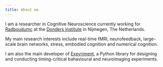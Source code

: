 ```yaml
---
title: About me
---
```


I am a researcher in Cognitive Neuroscience currently working for [Radboudumc](https://www.radboudumc.nl/en/patient-care) at the [Donders Institute](https://ru.nl/donders) in Nijmegen, The Netherlands.

My main research interests include real-time fMRI, neurofeedback, large-scale brain networks, stress, embodied cognition and numerical cognition.

I am also the main developer of [Expyriment](http://www.expyriment.org), a Python library for designing and conducting timing-critical bahavioural and neuroimaging experiments.
